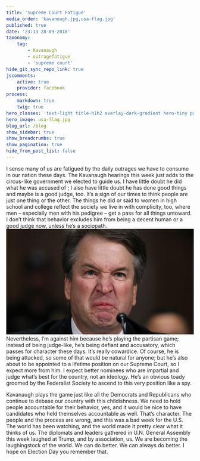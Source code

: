 ```yaml
---
title: 'Supreme Court Fatigue'
media_order: 'kavanough.jpg,usa-flag.jpg'
published: true
date: '23:13 28-09-2018'
taxonomy:
    tag:
        - Kavanaugh
        - outragefatigue
        - 'supreme court'
hide_git_sync_repo_link: true
jscomments:
    active: true
    provider: facebook
process:
    markdown: true
    twig: true
hero_classes: 'text-light title-h1h2 overlay-dark-gradient hero-tiny parallax'
hero_image: usa-flag.jpg
blog_url: /blog
show_sidebar: true
show_breadcrumbs: true
show_pagination: true
hide_from_post_list: false
---
```


I sense many of us are fatigued by the daily outrages we have to consume in our nation these days. The Kavanaugh hearings this week just adds to the circus-like government we elected to guide us. I have little doubt he did what he was accused of ; I also have little doubt he has done good things and maybe is a good judge, too. It’s a sign of our times to think people are just one thing or the other. The things he did or said to women in high school and college reflect the society we live in with complicity, too, where men – especially men with his pedigree – get a pass for all things untoward. I don’t think that behavior excludes him from being a decent human or a good judge now, unless he’s a sociopath.
![Kavanaugh](kavanough.jpg?resize=550,425&classes=right)
Nevertheless, I’m against him because he’s playing the partisan game; instead of being judge-like, he’s being defiant and accusatory, which passes for character these days. It’s really cowardice. Of course, he is being attacked, so some of that would be natural for anyone; but he’s also about to be appointed to a lifetime position on our Supreme Court, so I expect more from him. I expect better nominees who are impartial and judge what’s best for the country, not an ideology. He’s an obvious toady groomed by the Federalist Society to ascend to this very position like a spy.

Kavanaugh plays the game just like all the Democrats and Republicans who continue to debase our country with this childishness. We need to hold people accountable for their behavior, yes, and it would be nice to have candidates who held themselves accountable as well. That’s character. The people and the process are wrong, and this was a bad week for the U.S. The world has been watching, and the world made it pretty clear what it thinks of us. The diplomats and leaders gathered in U.N. General Assembly this week laughed at Trump, and by association, us. We are becoming the laughingstock of the world. We can do better. We can always do better. I hope on Election Day you remember that.